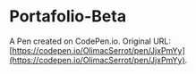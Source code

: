 # Portafolio-Beta

A Pen created on CodePen.io. Original URL: [https://codepen.io/OlimacSerrot/pen/JjxPmYy](https://codepen.io/OlimacSerrot/pen/JjxPmYy).

